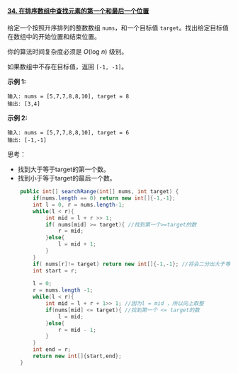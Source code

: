 #### [34. 在排序数组中查找元素的第一个和最后一个位置](https://leetcode-cn.com/problems/find-first-and-last-position-of-element-in-sorted-array/)

给定一个按照升序排列的整数数组 `nums`，和一个目标值 `target`。找出给定目标值在数组中的开始位置和结束位置。

你的算法时间复杂度必须是 *O*(log *n*) 级别。

如果数组中不存在目标值，返回 `[-1, -1]`。

**示例 1:**

```
输入: nums = [5,7,7,8,8,10], target = 8
输出: [3,4]
```

**示例 2:**

```
输入: nums = [5,7,7,8,8,10], target = 6
输出: [-1,-1]
```

思考：

- 找到大于等于target的第一个数。
- 找到小于等于target的最后一个数。

```java
    public int[] searchRange(int[] nums, int target) {
        if(nums.length == 0) return new int[]{-1,-1};
        int l = 0, r = nums.length-1;
        while(l < r){
            int mid = l + r >> 1;
            if( nums[mid] >= target){ //找到第一个>=target的数
                r = mid;
            }else{
                l = mid + 1;
            }
        }
        if( nums[r]!= target) return new int[]{-1,-1}; //将会二分出大于等于t的第一个数如果不等于t，则不存在。
        int start = r;
        
        l = 0;
        r = nums.length -1;
        while(l < r){
            int mid = l + r + 1>> 1; //因为l = mid ，所以向上取整
            if(nums[mid] <= target){ //找到第一个 <= target的数
                l = mid;
            }else{
                r = mid - 1;
            }
        }
        int end = r;
        return new int[]{start,end};
    }
```

